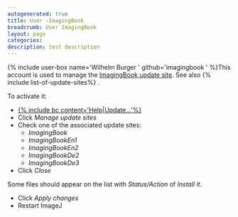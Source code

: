 ```yaml
---
autogenerated: true
title: User ›ImagingBook
breadcrumb: User ImagingBook
layout: page
categories: 
description: test description
---
```


{% include user-box name='Wilhelm Burger ' github='imagingbook ' %}This account is used to manage the [ImagingBook update site](http://sites.imagej.net/ImagingBook/). See also {% include list-of-update-sites%}
.

To activate it:

  - [{% include bc content='Help|Update...'%}](Update_Sites "wikilink")
  - Click *Manage update sites*
  - Check one of the associated update sites:
      - *ImagingBook*
      - *ImagingBookEn1*
      - *ImagingBookEn2*
      - *ImagingBookDe2*
      - *ImagingBookDe3*
  - Click *Close*

Some files should appear on the list with *Status/Action* of *Install it*.

  - Click *Apply changes*
  - Restart ImageJ
